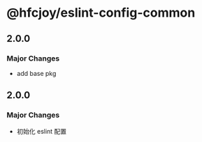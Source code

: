 # @hfcjoy/eslint-config-common

## 2.0.0

### Major Changes

- add base pkg

## 2.0.0

### Major Changes

- 初始化 eslint 配置
